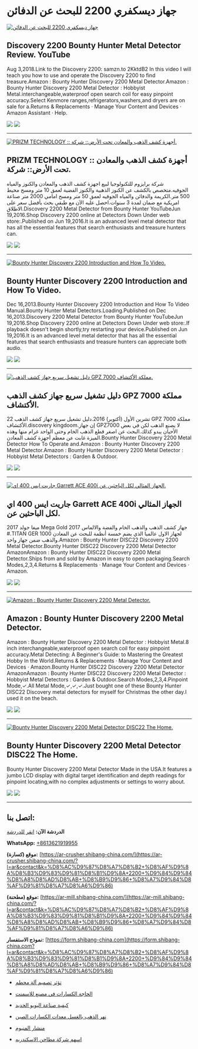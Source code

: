 # جهاز ديسكفري 2200 للبحث عن الدفائن

<a href="https://swt.shibang-china.com/?l=ar&img&k=%D8%AC%D9%87%D8%A7%D8%B2+%D8%AF%D9%8A%D8%B3%D9%83%D9%81%D8%B1%D9%8A+2200+%D9%84%D9%84%D8%A8%D8%AD%D8%AB+%D8%B9%D9%86+%D8%A7%D9%84%D8%AF%D9%81%D8%A7%D8%A6%D9%86" target="_blank">![جهاز ديسكفري 2200 للبحث عن الدفائن](http://static.shibang-china.com/all-800x300/141.jpg)</a>

## Discovery 2200 Bounty Hunter Metal Detector Review. YouTube
Aug 3,2018.Link to the Discovery 2200: samzn.to 2KktdB2 In this video I will teach you how to use and operate the Discovery 2200 to find treasure.Amazon : Bounty Hunter Discovery 2200 Metal Detector.Amazon : Bounty Hunter Discovery 2200 Metal Detector : Hobbyist Metal.interchangeable,waterproof open search coil for easy pinpoint accuracy.Select Kenmore ranges,refrigerators,washers,and dryers are on sale for a.Returns &amp; Replacements &middot; Manage Your Content and Devices &middot; Amazon Assistant &middot; Help.


<a href="https://whatsapp.shibangsoft.com/WhatsApp.php" target="_blank" title="WhatsApp">![](http://static.shibang-china.com/icon/whatsapp.png)</a> <a href="https://swt.shibang-china.com/?l=ar&icon&k=%D8%AC%D9%87%D8%A7%D8%B2+%D8%AF%D9%8A%D8%B3%D9%83%D9%81%D8%B1%D9%8A+2200+%D9%84%D9%84%D8%A8%D8%AD%D8%AB+%D8%B9%D9%86+%D8%A7%D9%84%D8%AF%D9%81%D8%A7%D8%A6%D9%86" target="_blank">![](http://static.shibang-china.com/icon/chat-ar.png)</a>

---

<a href="https://swt.shibang-china.com/?l=ar&img&k=%D8%AC%D9%87%D8%A7%D8%B2+%D8%AF%D9%8A%D8%B3%D9%83%D9%81%D8%B1%D9%8A+2200+%D9%84%D9%84%D8%A8%D8%AD%D8%AB+%D8%B9%D9%86+%D8%A7%D9%84%D8%AF%D9%81%D8%A7%D8%A6%D9%86" target="_blank">![PRIZM TECHNOLOGY :: أجهزة كشف الذهب والمعادن تحت الأرض:: شركة.](http://static.shibang-china.com/all-800x300/1057.jpg)</a>

## PRIZM TECHNOLOGY :: أجهزة كشف الذهب والمعادن تحت الأرض:: شركة.
شركة برايزوم للتكنولوجيا لبيع اجهزة كشف الذهب والمعادن والكنوز والمياه الجوفيه.متخصص بالكشف عن الكنوز الذهبية والكنوز الفضية لعمق 10 متر ومسح محيط 500 متر.الكريمة والدفائن والمياه الجوفيه لعمق 50 متر ومسح امامي 2000 متر صناعة امريكية مع ضمان لمدة 3 سنوات.احصل عليه الآن مع طبقي بحث بأفضل سعر على الاطلاق.Discovery 2200 Metal Detector from Bounty Hunter YouTubeJun 19,2016.Shop Discovery 2200 online at Detectors Down Under web store:.Published on Jun 19,2016.It is an advanced level metal detector that has all the essential features that search enthusiasts and treasure hunters can.


<a href="https://whatsapp.shibangsoft.com/WhatsApp.php" target="_blank" title="WhatsApp">![](http://static.shibang-china.com/icon/whatsapp.png)</a> <a href="https://swt.shibang-china.com/?l=ar&icon&k=%D8%AC%D9%87%D8%A7%D8%B2+%D8%AF%D9%8A%D8%B3%D9%83%D9%81%D8%B1%D9%8A+2200+%D9%84%D9%84%D8%A8%D8%AD%D8%AB+%D8%B9%D9%86+%D8%A7%D9%84%D8%AF%D9%81%D8%A7%D8%A6%D9%86" target="_blank">![](http://static.shibang-china.com/icon/chat-ar.png)</a>

---

<a href="https://swt.shibang-china.com/?l=ar&img&k=%D8%AC%D9%87%D8%A7%D8%B2+%D8%AF%D9%8A%D8%B3%D9%83%D9%81%D8%B1%D9%8A+2200+%D9%84%D9%84%D8%A8%D8%AD%D8%AB+%D8%B9%D9%86+%D8%A7%D9%84%D8%AF%D9%81%D8%A7%D8%A6%D9%86" target="_blank">![Bounty Hunter Discovery 2200 Introduction and How To Video.](http://static.shibang-china.com/all-800x300/832.jpg)</a>

## Bounty Hunter Discovery 2200 Introduction and How To Video.
Dec 16,2013.Bounty Hunter Discovery 2200 Introduction and How To Video Manual.Bounty Hunter Metal Detectors.Loading.Published on Dec 16,2013.Discovery 2200 Metal Detector from Bounty Hunter YouTubeJun 19,2016.Shop Discovery 2200 online at Detectors Down Under web store:.If playback doesn&#39;t begin shortly,try restarting your device.Published on Jun 19,2016.It is an advanced level metal detector that has all the essential features that search enthusiasts and treasure hunters can appreciate both audio.


<a href="https://whatsapp.shibangsoft.com/WhatsApp.php" target="_blank" title="WhatsApp">![](http://static.shibang-china.com/icon/whatsapp.png)</a> <a href="https://swt.shibang-china.com/?l=ar&icon&k=%D8%AC%D9%87%D8%A7%D8%B2+%D8%AF%D9%8A%D8%B3%D9%83%D9%81%D8%B1%D9%8A+2200+%D9%84%D9%84%D8%A8%D8%AD%D8%AB+%D8%B9%D9%86+%D8%A7%D9%84%D8%AF%D9%81%D8%A7%D8%A6%D9%86" target="_blank">![](http://static.shibang-china.com/icon/chat-ar.png)</a>

---

<a href="https://swt.shibang-china.com/?l=ar&img&k=%D8%AC%D9%87%D8%A7%D8%B2+%D8%AF%D9%8A%D8%B3%D9%83%D9%81%D8%B1%D9%8A+2200+%D9%84%D9%84%D8%A8%D8%AD%D8%AB+%D8%B9%D9%86+%D8%A7%D9%84%D8%AF%D9%81%D8%A7%D8%A6%D9%86" target="_blank">![دليل تشغيل سريع جهاز كشف الذهب GPZ 7000 مملكة الأكتشاف.](http://static.shibang-china.com/all-800x300/1146.jpg)</a>

## دليل تشغيل سريع جهاز كشف الذهب GPZ 7000 مملكة الأكتشاف.
22 تشرين الأول (أكتوبر) 2016.دليل تشغيل سريع جهاز كشف الذهب GPZ 7000 مملكة الأكتشاف.discovery kingdoom.إن جهاز GPZ7000 لا يصنع الذهب لكن في بعض الأحيان يبدو كذلك.البحث عن اصغر قطع الذهب الخام وحتى الواحد غرام منها وهذه الميزة غابت عن معظم أجهزة كشف المعادن.Bounty Hunter Discovery 2200 Metal Detector How To Operate and.Amazon : Bounty Hunter Discovery 2200 Metal Detector.Amazon : Bounty Hunter Discovery 2200 Metal Detector : Hobbyist Metal Detectors : Garden &amp; Outdoor.


<a href="https://whatsapp.shibangsoft.com/WhatsApp.php" target="_blank" title="WhatsApp">![](http://static.shibang-china.com/icon/whatsapp.png)</a> <a href="https://swt.shibang-china.com/?l=ar&icon&k=%D8%AC%D9%87%D8%A7%D8%B2+%D8%AF%D9%8A%D8%B3%D9%83%D9%81%D8%B1%D9%8A+2200+%D9%84%D9%84%D8%A8%D8%AD%D8%AB+%D8%B9%D9%86+%D8%A7%D9%84%D8%AF%D9%81%D8%A7%D8%A6%D9%86" target="_blank">![](http://static.shibang-china.com/icon/chat-ar.png)</a>

---

<a href="https://swt.shibang-china.com/?l=ar&img&k=%D8%AC%D9%87%D8%A7%D8%B2+%D8%AF%D9%8A%D8%B3%D9%83%D9%81%D8%B1%D9%8A+2200+%D9%84%D9%84%D8%A8%D8%AD%D8%AB+%D8%B9%D9%86+%D8%A7%D9%84%D8%AF%D9%81%D8%A7%D8%A6%D9%86" target="_blank">![جاريت ايس 400 اي Garrett ACE 400i الجهاز المثالي لكل الباحثين عن.](http://static.shibang-china.com/all-800x300/577.jpg)</a>

## جاريت ايس 400 اي Garrett ACE 400i الجهاز المثالي لكل الباحثين عن.
ميغا جولد 2017 Mega Gold 2017 جهاز كشف الذهب والذهب الخام والفضة والالماس #.TITAN GER 1000 لجهاز الاول عالميا الذي يضم خمسة أنظمة للبحث عن المعادن والذهب ضمن جهاز واحد.Amazon : Bounty Hunter DISC22 Discovery 2200 Metal Detector.Bounty Hunter DISC22 Discovery 2200 Metal Detector AmazonAmazon : Bounty Hunter DISC22 Discovery 2200 Metal Detector.Ships from and sold by Amazon in easy to open packaging.Search Modes,2,3,4.Returns &amp; Replacements &middot; Manage Your Content and Devices &middot; Amazon.


<a href="https://whatsapp.shibangsoft.com/WhatsApp.php" target="_blank" title="WhatsApp">![](http://static.shibang-china.com/icon/whatsapp.png)</a> <a href="https://swt.shibang-china.com/?l=ar&icon&k=%D8%AC%D9%87%D8%A7%D8%B2+%D8%AF%D9%8A%D8%B3%D9%83%D9%81%D8%B1%D9%8A+2200+%D9%84%D9%84%D8%A8%D8%AD%D8%AB+%D8%B9%D9%86+%D8%A7%D9%84%D8%AF%D9%81%D8%A7%D8%A6%D9%86" target="_blank">![](http://static.shibang-china.com/icon/chat-ar.png)</a>

---

<a href="https://swt.shibang-china.com/?l=ar&img&k=%D8%AC%D9%87%D8%A7%D8%B2+%D8%AF%D9%8A%D8%B3%D9%83%D9%81%D8%B1%D9%8A+2200+%D9%84%D9%84%D8%A8%D8%AD%D8%AB+%D8%B9%D9%86+%D8%A7%D9%84%D8%AF%D9%81%D8%A7%D8%A6%D9%86" target="_blank">![Amazon : Bounty Hunter Discovery 2200 Metal Detector.](http://static.shibang-china.com/all-800x300/1478.jpg)</a>

## Amazon : Bounty Hunter Discovery 2200 Metal Detector.
Amazon : Bounty Hunter Discovery 2200 Metal Detector : Hobbyist Metal.8 inch interchangeable,waterproof open search coil for easy pinpoint accuracy.Metal Detecting: A Beginner&#39;s Guide: to Mastering the Greatest Hobby In the World.Returns &amp; Replacements &middot; Manage Your Content and Devices &middot; Amazon.Bounty Hunter DISC22 Discovery 2200 Metal Detector AmazonAmazon : Bounty Hunter DISC22 Discovery 2200 Metal Detector : Hobbyist Metal Detectors : Garden &amp; Outdoor.Search Modes,2,3,4.Pinpoint Mode,✓.All Metal Mode,✓,✓,✓.Just bought one of these Bounty Hunter DISC22 Discovery metal detectors for myself for Christmas the other day.I used it on the beach.


<a href="https://whatsapp.shibangsoft.com/WhatsApp.php" target="_blank" title="WhatsApp">![](http://static.shibang-china.com/icon/whatsapp.png)</a> <a href="https://swt.shibang-china.com/?l=ar&icon&k=%D8%AC%D9%87%D8%A7%D8%B2+%D8%AF%D9%8A%D8%B3%D9%83%D9%81%D8%B1%D9%8A+2200+%D9%84%D9%84%D8%A8%D8%AD%D8%AB+%D8%B9%D9%86+%D8%A7%D9%84%D8%AF%D9%81%D8%A7%D8%A6%D9%86" target="_blank">![](http://static.shibang-china.com/icon/chat-ar.png)</a>

---

<a href="https://swt.shibang-china.com/?l=ar&img&k=%D8%AC%D9%87%D8%A7%D8%B2+%D8%AF%D9%8A%D8%B3%D9%83%D9%81%D8%B1%D9%8A+2200+%D9%84%D9%84%D8%A8%D8%AD%D8%AB+%D8%B9%D9%86+%D8%A7%D9%84%D8%AF%D9%81%D8%A7%D8%A6%D9%86" target="_blank">![Bounty Hunter Discovery 2200 Metal Detector DISC22 The Home.](http://static.shibang-china.com/all-800x300/965.jpg)</a>

## Bounty Hunter Discovery 2200 Metal Detector DISC22 The Home.
Bounty Hunter Discovery 2200 Metal Detector Made in the USA.It features a jumbo LCD display with digital target identification and depth readings for pinpoint locating,with no complex adjustments or settings to worry about.

<a href="https://whatsapp.shibangsoft.com/WhatsApp.php" target="_blank" title="WhatsApp">![](http://static.shibang-china.com/icon/whatsapp.png)</a> <a href="https://swt.shibang-china.com/?l=ar&icon&k=%D8%AC%D9%87%D8%A7%D8%B2+%D8%AF%D9%8A%D8%B3%D9%83%D9%81%D8%B1%D9%8A+2200+%D9%84%D9%84%D8%A8%D8%AD%D8%AB+%D8%B9%D9%86+%D8%A7%D9%84%D8%AF%D9%81%D8%A7%D8%A6%D9%86" target="_blank">![](http://static.shibang-china.com/icon/chat-ar.png)</a>

---
## اتصل بنا:

**الدردشة الآن:** [انقر للدردشة](https://swt.shibang-china.com?l=ar&contact&k=%D8%AC%D9%87%D8%A7%D8%B2+%D8%AF%D9%8A%D8%B3%D9%83%D9%81%D8%B1%D9%8A+2200+%D9%84%D9%84%D8%A8%D8%AD%D8%AB+%D8%B9%D9%86+%D8%A7%D9%84%D8%AF%D9%81%D8%A7%D8%A6%D9%86)

**WhatsApp:**  [+8613621919955](https://whatsapp.shibangsoft.com/WhatsApp.php)

**موقع (كسارة):** [https://ar-crusher.shibang-china.com/](https://ar-crusher.shibang-china.com/?l=ar&contact&k=%D8%AC%D9%87%D8%A7%D8%B2+%D8%AF%D9%8A%D8%B3%D9%83%D9%81%D8%B1%D9%8A+2200+%D9%84%D9%84%D8%A8%D8%AD%D8%AB+%D8%B9%D9%86+%D8%A7%D9%84%D8%AF%D9%81%D8%A7%D8%A6%D9%86)

**موقع (مطحنة):** [https://ar-mill.shibang-china.com/](https://ar-mill.shibang-china.com/?l=ar&contact&k=%D8%AC%D9%87%D8%A7%D8%B2+%D8%AF%D9%8A%D8%B3%D9%83%D9%81%D8%B1%D9%8A+2200+%D9%84%D9%84%D8%A8%D8%AD%D8%AB+%D8%B9%D9%86+%D8%A7%D9%84%D8%AF%D9%81%D8%A7%D8%A6%D9%86)

**نموذج الاستفسار:** [https://form.shibang-china.com](https://form.shibang-china.com?l=ar&contact&k=%D8%AC%D9%87%D8%A7%D8%B2+%D8%AF%D9%8A%D8%B3%D9%83%D9%81%D8%B1%D9%8A+2200+%D9%84%D9%84%D8%A8%D8%AD%D8%AB+%D8%B9%D9%86+%D8%A7%D9%84%D8%AF%D9%81%D8%A7%D8%A6%D9%86)

* [تؤثر تصميم آلة محطم](../25/%D8%AA%D8%A4%D8%AB%D8%B1%20%D8%AA%D8%B5%D9%85%D9%8A%D9%85%20%D8%A2%D9%84%D8%A9%20%D9%85%D8%AD%D8%B7%D9%85.md)

* [الحاجة الكسارات في مصنع للاسمنت](../24/%D8%A7%D9%84%D8%AD%D8%A7%D8%AC%D8%A9%20%D8%A7%D9%84%D9%83%D8%B3%D8%A7%D8%B1%D8%A7%D8%AA%20%D9%81%D9%8A%20%D9%85%D8%B5%D9%86%D8%B9%20%D9%84%D9%84%D8%A7%D8%B3%D9%85%D9%86%D8%AA.md)

* [كيفية صناعة اليويو الحديد](../22/%D9%83%D9%8A%D9%81%D9%8A%D8%A9%20%D8%B5%D9%86%D8%A7%D8%B9%D8%A9%20%D8%A7%D9%84%D9%8A%D9%88%D9%8A%D9%88%20%D8%A7%D9%84%D8%AD%D8%AF%D9%8A%D8%AF.md)

* [نهر الذهب بالغسل معدات الكسارات الصين](../21/%D9%86%D9%87%D8%B1%20%D8%A7%D9%84%D8%B0%D9%87%D8%A8%20%D8%A8%D8%A7%D9%84%D8%BA%D8%B3%D9%84%20%D9%85%D8%B9%D8%AF%D8%A7%D8%AA%20%D8%A7%D9%84%D9%83%D8%B3%D8%A7%D8%B1%D8%A7%D8%AA%20%D8%A7%D9%84%D8%B5%D9%8A%D9%86.md)

* [منشار المنيوم](../21/%D9%85%D9%86%D8%B4%D8%A7%D8%B1%20%D8%A7%D9%84%D9%85%D9%86%D9%8A%D9%88%D9%85.md)

* [اسهم شركة مطاحن الاسكندريه](../22/%D8%A7%D8%B3%D9%87%D9%85%20%D8%B4%D8%B1%D9%83%D8%A9%20%D9%85%D8%B7%D8%A7%D8%AD%D9%86%20%D8%A7%D9%84%D8%A7%D8%B3%D9%83%D9%86%D8%AF%D8%B1%D9%8A%D9%87.md)